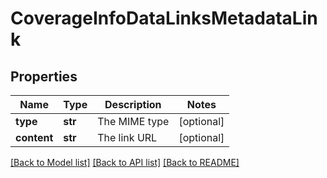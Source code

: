 # CoverageInfoDataLinksMetadataLink

## Properties
Name | Type | Description | Notes
------------ | ------------- | ------------- | -------------
**type** | **str** | The MIME type | [optional] 
**content** | **str** | The link URL | [optional] 

[[Back to Model list]](../README.md#documentation-for-models) [[Back to API list]](../README.md#documentation-for-api-endpoints) [[Back to README]](../README.md)


